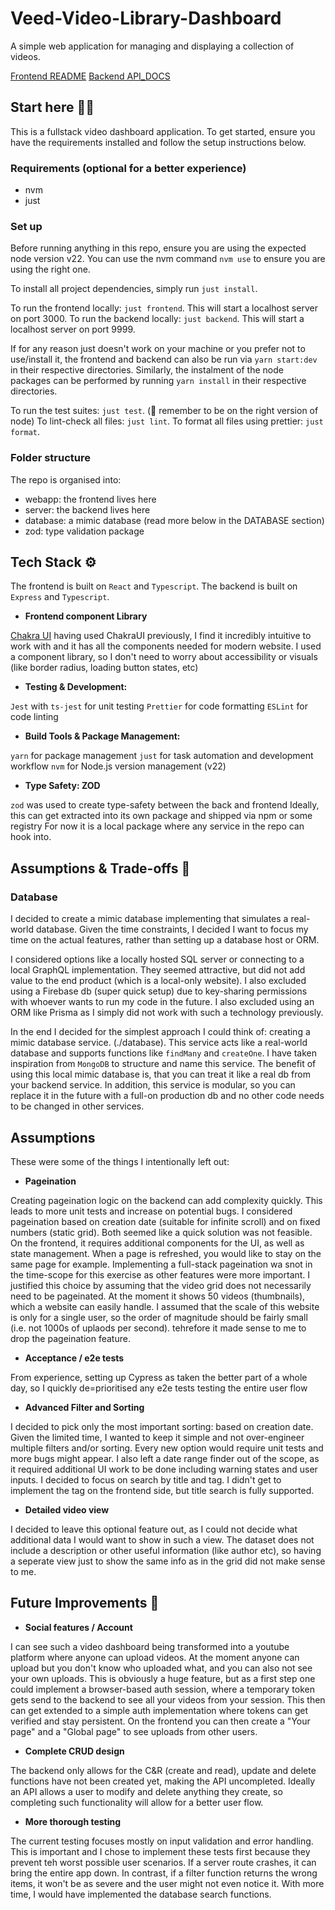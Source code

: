 # Veed-Video-Library-Dashboard

A simple web application for managing and displaying a collection of videos.

[Frontend README](./webapp/README.md)
[Backend API_DOCS](./server/README.md)

## Start here 👋🏼

This is a fullstack video dashboard application. To get started, ensure you have the requirements installed and follow the setup instructions below.

### Requirements (optional for a better experience)

- nvm
- just

### Set up

Before running anything in this repo, ensure you are using the expected node version v22.
You can use the nvm command `nvm use` to ensure you are using the right one.

To install all project dependencies, simply run `just install`.

To run the frontend locally: `just frontend`. This will start a localhost server on port 3000.
To run the backend locally: `just backend`. This will start a localhost server on port 9999.

If for any reason just doesn't work on your machine or you prefer not to use/install it, the frontend and backend can also be run via `yarn start:dev` in their respective directories. Similarly, the instalment of the node packages can be performed by running `yarn install` in their respective directories.

To run the test suites: `just test`. (🔔 remember to be on the right version of node)
To lint-check all files: `just lint`.
To format all files using prettier: `just format`.

### Folder structure

The repo is organised into:

- webapp: the frontend lives here
- server: the backend lives here
- database: a mimic database (read more below in the DATABASE section)
- zod: type validation package

## Tech Stack ⚙️

The frontend is built on `React` and `Typescript`.
The backend is built on `Express` and `Typescript`.

- **Frontend component Library**

[Chakra UI](https://chakra-ui.com/)
having used ChakraUI previously, I find it incredibly intuitive to work with and it has all the components needed for modern website. I used a component library, so I don't need to worry about accessibility or visuals (like border radius, loading button states, etc)

- **Testing & Development:**

`Jest` with `ts-jest` for unit testing
`Prettier` for code formatting
`ESLint` for code linting

- **Build Tools & Package Management:**

`yarn` for package management
`just` for task automation and development workflow
`nvm` for Node.js version management (v22)

- **Type Safety: ZOD**

`zod` was used to create type-safety between the back and frontend
Ideally, this can get extracted into its own package and shipped via npm or some registry
For now it is a local package where any service in the repo can hook into.

## Assumptions & Trade-offs 📘

### Database

I decided to create a mimic database implementing that simulates a real-world database. Given the time constraints, I decided I want to focus my time on the actual features, rather than setting up a database host or ORM.

I considered options like a locally hosted SQL server or connecting to a local GraphQL implementation. They seemed attractive, but did not add value to the end product (which is a local-only website).
I also excluded using a Firebase db (super quick setup) due to key-sharing permissions with whoever wants to run my code in the future.
I also excluded using an ORM like Prisma as I simply did not work with such a technology previously.

In the end I decided for the simplest approach I could think of: creating a mimic database service. (./database). This service acts like a real-world database and supports functions like `findMany` and `createOne`. I have taken inspiration from `MongoDB` to structure and name this service.
The benefit of using this local mimic database is, that you can treat it like a real db from your backend service. In addition, this service is modular, so you can replace it in the future with a full-on production db and no other code needs to be changed in other services.

## Assumptions

These were some of the things I intentionally left out:

- **Pageination**

Creating pageination logic on the backend can add complexity quickly. This leads to more unit tests and increase on potential bugs. I considered pageination based on creation date (suitable for infinite scroll) and on fixed numbers (static grid). Both seemed like a quick solution was not feasible.
On the frontend, it requires additional components for the UI, as well as state management. When a page is refreshed, you would like to stay on the same page for example.
Implementing a full-stack pageination wa snot in the time-scope for this exercise as other features were more important.
I justified this choice by assuming that the video grid does not necessarily need to be pageinated. At the moment it shows 50 videos (thumbnails), which a website can easily handle. I assumed that the scale of this website is only for a single user, so the order of magnitude should be fairly small (i.e. not 1000s of uplaods per second). tehrefore it made sense to me to drop the pageination feature.

- **Acceptance / e2e tests**

From experience, setting up Cypress as taken the better part of a whole day, so I quickly de=prioritised any e2e tests testing the entire user flow

- **Advanced Filter and Sorting**

I decided to pick only the most important sorting: based on creation date.
Given the limited time, I wanted to keep it simple and not over-engineer multiple filters and/or sorting. Every new option would require unit tests and more bugs might appear. I also left a date range finder out of the scope, as it required additional UI work to be done including warning states and user inputs.
I decided to focus on search by title and tag. I didn't get to implement the tag on the frontend side, but title search is fully supported.

- **Detailed video view**

I decided to leave this optional feature out, as I could not decide what additional data I would want to show in such a view. The dataset does not include a description or other useful information (like author etc), so having a seperate view just to show the same info as in the grid did not make sense to me.

## Future Improvements 🚀

- **Social features / Account**

I can see such a video dashboard being transformed into a youtube platform where anyone can upload videos. At the moment anyone can upload but you don't know who uploaded what, and you can also not see your own uploads.
This is obviously a huge feature, but as a first step one could implement a browser-based auth session, where a temporary token gets send to the backend to see all your videos from your session. This then can get extended to a simple auth implementation where tokens can get verified and stay persistent.
On the frontend you can then create a "Your page" and a "Global page" to see uploads from other users.

- **Complete CRUD design**

The backend only allows for the C&R (create and read), update and delete functions have not been created yet, making the API uncompleted. Ideally an API allows a user to modify and delete anything they create, so completing such functionality will allow for a better user flow.

- **More thorough testing**

The current testing focuses mostly on input validation and error handling. This is important and I chose to implement these tests first because they prevent teh worst possible user scenarios. If a server route crashes, it can bring the entire app down. In contrast, if a filter function returns the wrong items, it won't be as severe and the user might not even notice it.
With more time, I would have implemented the database search functions.
